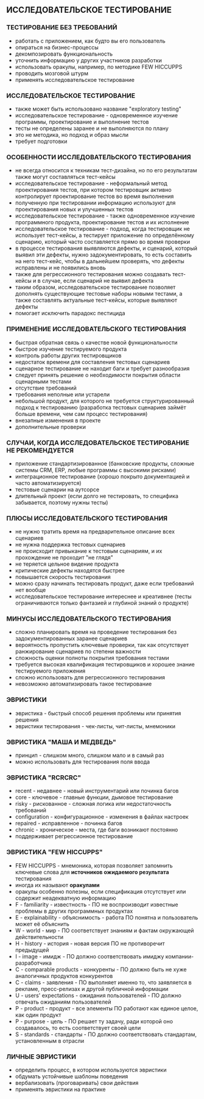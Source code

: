 ## ИССЛЕДОВАТЕЛЬСКОЕ ТЕСТИРОВАНИЕ

### ТЕСТИРОВАНИЕ БЕЗ ТРЕБОВАНИЙ
* работать с приложением, как будто вы его пользователь
* опираться на бизнес-процессы
* декомпозировать функциональность
* уточнить информацию у других участников разработки
* использовать оракулы, например, по методике FEW HICCUPPS
* проводить мозговой штурм
* применять исследовательское тестирование

### ИССЛЕДОВАТЕЛЬСКОЕ ТЕСТИРОВАНИЕ
* также может быть использовано название "exploratory testing"
* исследовательское тестирование - одновременное изучение программы, проектирование и выполнение тестов
* тесты не определены заранее и не выполняются по плану
* это не методика, но подход и образ мысли
* требует подготовки

### ОСОБЕННОСТИ ИССЛЕДОВАТЕЛЬСКОГО ТЕСТИРОВАНИЯ
* не всегда относится к техникам тест-дизайна, но по его результатам также могут составляться тест-кейсы
* исследовательское тестирование - неформальный метод проектирования тестов, при котором тестировщик активно контролирует проектирование тестов во время выполнения
* полученную при тестировании информацию используют для проектирования новых и улучшенных тестов
* исследовательское тестирование - также одновременное изучение программного продукта, проектирование тестов и их исполнение
* исследовательское тестирование - подход, когда тестировщик не использует тест-кейсы, а тестирует приложение по определённому сценарию, который часто составляется прямо во время проверки
* в процессе тестирования выявляются дефекты, и сценарий, который выявил эти дефекты, нужно задокументировать, то есть составить на него тест-кейс, чтобы в дальнейшем проверять, что дефекты исправлены и не появились вновь
* также для регрессионного тестирования можно создавать тест-кейсы и в случае, если сценарий не выявил дефекта
* таким образом, исследовательское тестирование позволяет дополнять существующие тестовые наборы новыми тестами, а также составлять актуальные тест-кейсы, которые выявляют дефекты
* помогает исключить парадокс пестицида

### ПРИМЕНЕНИЕ ИССЛЕДОВАТЕЛЬСКОГО ТЕСТИРОВАНИЯ
* быстрая обратная связь о качестве новой функциональности
* быстрое изучение тестируемого продукта
* контроль работы других тестировщиков
* недостаток времени для составления тестовых сценариев
* сценарное тестирование не находит баги и требует разнообразия
* следует принять решение о необходимости покрытия области сценарными тестами
* отсутствие требований
* требования неполные или устарели
* небольшой продукт, для которого не требуется структурированный подход к тестированию (разработка тестовых сценариев займёт больше времени, чем сам процесс тестирования) 
* внезапные изменения в проекте
* дополнительные проверки

### СЛУЧАИ, КОГДА ИССЛЕДОВАТЕЛЬСКОЕ ТЕСТИРОВАНИЕ НЕ РЕКОМЕНДУЕТСЯ
* приложение стандартизированное (банковские продукты, сложные системы CRM, ERP, любые программы с высокими рисками)
* интеграционное тестирование (хорошо покрыто документацией и часто автоматизируется)
* тестовые сценарии на аутсорсе
* длительный проект (если долго не тестировать, то специфика забывается, поэтому нужны тесты)

### ПЛЮСЫ ИССЛЕДОВАТЕЛЬСКОГО ТЕСТИРОВАНИЯ
* не нужно тратить время на предварительное описание всех сценариев
* не нужна поддержка тестовых сценариев
* не происходит привыкание к тестовым сценариям, и их прохождение не проходит "не глядя"
* не теряется цельное видение продукта
* критические дефекты находятся быстрее
* повышается скорость тестирования
* можно сразу начинать тестировать продукт, даже если требований нет вообще
* исследовательское тестирование интереснее и креативнее (тесты ограничиваются только фантазией и глубиной знаний о продукте)

### МИНУСЫ ИССЛЕДОВАТЕЛЬСКОГО ТЕСТИРОВАНИЯ
* сложно планировать время на проведение тестирования без задокументированных заранее сценариев
* вероятность пропустить ключевые проверки, так как отсутствует ранжирование сценариев по степени важности
* сложность оценки полноты покрытия требования тестами
* требуется высокая квалификация тестировщиков и хорошее знание тестируемого приложения
* сложно использовать для регрессионного тестирования
* невозможно автоматизировать такое тестирование

### ЭВРИСТИКИ
* эвристика - быстрый способ решения проблемы или принятия решения
* эвристики тестирования - чек-листы, чит-листы, мнемоники

### ЭВРИСТИКА "МАША И МЕДВЕДЬ"
* принцип - слишком много, слишком мало и в самый раз
* можно использовать для тестирования поля ввода

### ЭВРИСТИКА "RCRCRC"
* recent - недавнее - новый инструментарий или починка багов
* core - ключевое - главные функции, дымовое тестирование
* risky - рискованное - сложная логика или недостаточность требований
* configuration - конфигурационное - изменения в файлах настроек
* repaired - исправленное - починка багов
* chronic - хроническое - места, где баги возникают постоянно
* поддерживает регрессионное тестирование

### ЭВРИСТИКА "FEW HICCUPPS"
* FEW HICCUPPS - мнемоника, которая позволяет запомнить ключевые слова для **источников ожидаемого результата** тестирования
* иногда их называют **оракулами**
* оракулы особенно полезны, если спецификация отсутствует или содержит неадекватную информацию
* F - familiarity - известность - ПО не воспроизводит известные проблемы в других программных продуктах
* E - explainability - объяснимость - работа ПО понятна и пользователь может её объяснить
* W - world - мир - ПО соответствует знаниям и фактам окружающей действительности
* H - history - история - новая версия ПО не противоречит предыдущей
* I - image - имидж - ПО должно соответствовать имиджу компании-разработчика
* C - comparable products - конкуренты - ПО должно быть не хуже аналогичных продуктов конкурентов
* C - claims - заявления - ПО выполняет именно то, что заявляется в рекламе, пресс-релизах и другой публичной информации
* U - users' expectations - ожидания пользователей - ПО должно отвечать ожиданиям пользователей
* P - product - продукт - все элементы ПО работают как единое целое, как один продукт
* P - purpose - цель - ПО решает ту задачу, ради которой оно создавалось, то есть соответствует своей цели
* S - standards - стандарты - ПО должно соответствовать стандартам, установленным в отрасли

### ЛИЧНЫЕ ЭВРИСТИКИ
* определить процесс, в котором используются эвристики
* обдумать устойчивые шаблоны поведения
* вербализовать (проговаривать) свои действия
* применять эвристики на практике

